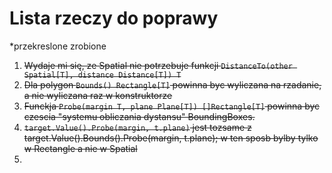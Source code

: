 # Lista rzeczy do poprawy

*przekreslone zrobione

1. ~~Wydaje mi się, ze Spatial nie potrzebuje funkcji `DistanceTo(other Spatial[T], distance Distance[T]) T`~~
2. ~~Dla polygon `Bounds() Rectangle[T]` powinna byc wyliczana na rzadanie, a nie wyliczana raz w konstruktorze~~
3. ~~Funckja `Probe(margin T, plane Plane[T]) []Rectangle[T]` powinna byc czescia "systemu obliczania dystansu" BoundingBoxes.~~
4. ~~`target.Value().Probe(margin, t.plane)` jest tozsame z target.Value().Bounds().Probe(margin, t.plane); w ten sposb
   bylby tylko w Rectangle a nie w Spatial~~
5. 